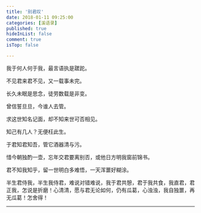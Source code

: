 ```yaml
---
title: '别君叹'
date: 2018-01-11 09:25:00
categories: [溪语录]
published: true
hideInList: false
comment: true 
isTop: false

---
```


我于何人何于我，最言语执是蹉跎。

不见君来君不见，又一载事未完。

长久未眠是思念，徒劳数载是非变。

曾信誓旦旦，今谁人去管。

求这世知名记面，却不知来世可否相见。

知己有几人？无便枉此生。

于君知君知吾，管它酒器清与污。

惜今朝独酌一壶，忘年交君要离别否，或他日方明我窗前锦书。

君不知我知乎，留一世明白多难悟，一天浑噩好糊涂。

半生君侍我，半生我侍君，难说对错难说，我于君共憩，君于我共食，我直君，君正我，怎说是折磨！心清清，愿与君无论如何，仍有瓜葛，心浊浊，我自独噩，再无瓜葛！怎舍得！

---

 